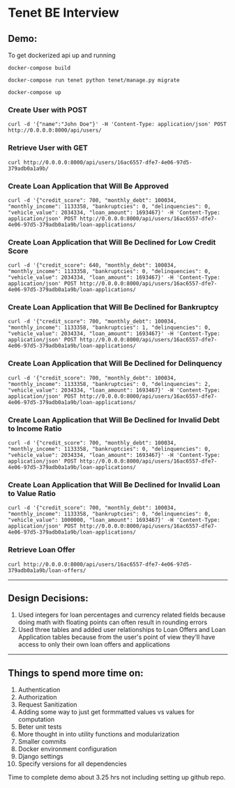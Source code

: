 # Tenet BE Interview

## Demo:
To get dockerized api up and running
```
docker-compose build
```
```
docker-compose run tenet python tenet/manage.py migrate
```
```
docker-compose up
```

### Create User with POST
```
curl -d '{"name":"John Doe"}' -H 'Content-Type: application/json' POST http://0.0.0.0:8000/api/users/
```

### Retrieve User with GET
```
curl http://0.0.0.0:8000/api/users/16ac6557-dfe7-4e06-97d5-379adb0a1a9b/
```

### Create Loan Application that Will Be Approved
```
curl -d '{"credit_score": 700, "monthly_debt": 100034, "monthly_income": 1133358, "bankruptcies": 0, "delinquencies": 0, "vehicle_value": 2034334, "loan_amount": 1693467}' -H 'Content-Type: application/json' POST http://0.0.0.0:8000/api/users/16ac6557-dfe7-4e06-97d5-379adb0a1a9b/loan-applications/
```

### Create Loan Application that Will Be Declined for Low Credit Score
```
curl -d '{"credit_score": 640, "monthly_debt": 100034, "monthly_income": 1133358, "bankruptcies": 0, "delinquencies": 0, "vehicle_value": 2034334, "loan_amount": 1693467}' -H 'Content-Type: application/json' POST http://0.0.0.0:8000/api/users/16ac6557-dfe7-4e06-97d5-379adb0a1a9b/loan-applications/
```

### Create Loan Application that Will Be Declined for Bankruptcy
```
curl -d '{"credit_score": 700, "monthly_debt": 100034, "monthly_income": 1133358, "bankruptcies": 1, "delinquencies": 0, "vehicle_value": 2034334, "loan_amount": 1693467}' -H 'Content-Type: application/json' POST http://0.0.0.0:8000/api/users/16ac6557-dfe7-4e06-97d5-379adb0a1a9b/loan-applications/
```
### Create Loan Application that Will Be Declined for Delinquency
```
curl -d '{"credit_score": 700, "monthly_debt": 100034, "monthly_income": 1133358, "bankruptcies": 0, "delinquencies": 2, "vehicle_value": 2034334, "loan_amount": 1693467}' -H 'Content-Type: application/json' POST http://0.0.0.0:8000/api/users/16ac6557-dfe7-4e06-97d5-379adb0a1a9b/loan-applications/
```

### Create Loan Application that Will Be Declined for Invalid Debt to Income Ratio
```
curl -d '{"credit_score": 700, "monthly_debt": 100034, "monthly_income": 1133358, "bankruptcies": 0, "delinquencies": 0, "vehicle_value": 2034334, "loan_amount": 1693467}' -H 'Content-Type: application/json' POST http://0.0.0.0:8000/api/users/16ac6557-dfe7-4e06-97d5-379adb0a1a9b/loan-applications/
```
### Create Loan Application that Will Be Declined for Invalid Loan to Value Ratio
```
curl -d '{"credit_score": 700, "monthly_debt": 100034, "monthly_income": 1133358, "bankruptcies": 0, "delinquencies": 0, "vehicle_value": 1000000, "loan_amount": 1693467}' -H 'Content-Type: application/json' POST http://0.0.0.0:8000/api/users/16ac6557-dfe7-4e06-97d5-379adb0a1a9b/loan-applications/
```

### Retrieve Loan Offer
```
curl http://0.0.0.0:8000/api/users/16ac6557-dfe7-4e06-97d5-379adb0a1a9b/loan-offers/
```
---

## Design Decisions:

1. Used integers for loan percentages and currency related fields because doing math with floating points can often result in rounding errors
2. Used three tables and added user relationships to Loan Offers and Loan Application tables because from the user's point of view they'll have access to only their own loan offers and applications
---

## Things to spend more time on:

1. Authentication
2. Authorization
3. Request Sanitization
4. Adding some way to just get formmatted values vs values for computation
5. Beter unit tests
6. More thought in into utility functions and modularization
7. Smaller commits
8. Docker environment configuration
9. Django settings
10. Specify versions for all dependencies

Time to complete demo about 3.25 hrs not including setting up github repo.
